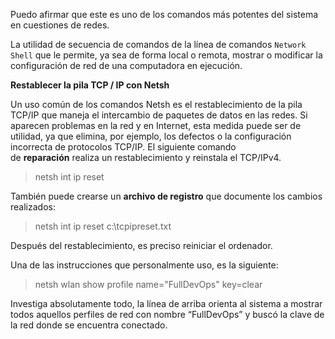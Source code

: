 Puedo afirmar que este es uno de los comandos más potentes del sistema en cuestiones de redes.

La utilidad de secuencia de comandos de la línea de comandos `Network Shell` que le permite, ya sea de forma local o remota, mostrar o modificar la configuración de red de una computadora en ejecución.

**Restablecer la pila TCP / IP con Netsh**

Un uso común de los comandos Netsh es el restablecimiento de la pila TCP/IP que maneja el intercambio de paquetes de datos en las redes. Si aparecen problemas en la red y en Internet, esta medida puede ser de utilidad, ya que elimina, por ejemplo, los defectos o la configuración incorrecta de protocolos TCP/IP. El siguiente comando de **reparación** realiza un restablecimiento y reinstala el TCP/IPv4.

> netsh int ip reset

También puede crearse un **archivo de registro** que documente los cambios realizados:

> netsh int ip reset c:\tcpipreset.txt

Después del restablecimiento, es preciso reiniciar el ordenador.

Una de las instrucciones que personalmente uso, es la siguiente:

> netsh wlan show profile name="FullDevOps" key=clear

Investiga absolutamente todo, la línea de arriba orienta al sistema a mostrar todos aquellos perfiles de red con nombre “FullDevOps” y buscó la clave de la red donde se encuentra conectado.